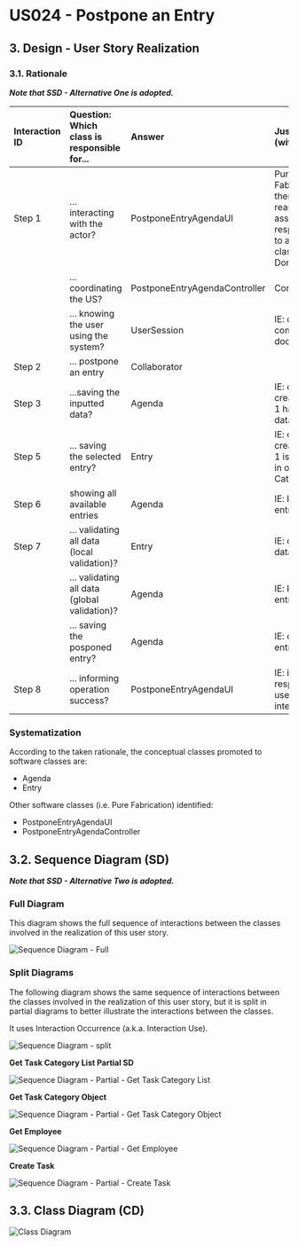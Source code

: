 # US024 - Postpone an Entry

## 3. Design - User Story Realization 

### 3.1. Rationale

_**Note that SSD - Alternative One is adopted.**_

| Interaction ID | Question: Which class is responsible for... | Answer               | Justification (with patterns)                                                                                 |
|:-------------  |:--------------------- |:---------------------|:--------------------------------------------------------------------------------------------------------------|
| Step 1  		 |	... interacting with the actor? | PostponeEntryAgendaUI         | Pure Fabrication: there is no reason to assign this responsibility to any existing class in the Domain Model. |
| 			  		 |	... coordinating the US? | PostponeEntryAgendaController | Controller                                                                                                    |
| 			  		 | ... knowing the user using the system?  | UserSession          | IE: cf. A&A component documentation.                                                                          |
| Step 2  		 |	... postpone an entry						 | Collaborator                     |                                                                                                               |
| Step 3  		 |	...saving the inputted data? | Agenda                 | IE: object created in step 1 has its own data.                                                                |
| Step 5  		 |	... saving the selected entry? | Entry                 | IE: object created in step 1 is classified in one Category.                                                   |
| Step 6  		 |		showing all available entries				 |   Agenda                   |  IE: knows all its entries.                                                                                                               |              
| Step 7  		 |	... validating all data (local validation)? | Entry                | IE: owns its data.                                                                                            | 
| 			  		 |	... validating all data (global validation)? | Agenda         | IE: knows all its entries.                                                                                      | 
| 			  		 |	... saving the posponed entry? | Agenda         | IE: owns all its entries.                                                                                       | 
| Step 8  		 |	... informing operation success?| PostponeEntryAgendaUI         | IE: is responsible for user interactions.                                                                     | 

### Systematization ##

According to the taken rationale, the conceptual classes promoted to software classes are: 

* Agenda
* Entry

Other software classes (i.e. Pure Fabrication) identified: 

* PostponeEntryAgendaUI  
* PostponeEntryAgendaController


## 3.2. Sequence Diagram (SD)

_**Note that SSD - Alternative Two is adopted.**_

### Full Diagram

This diagram shows the full sequence of interactions between the classes involved in the realization of this user story.

![Sequence Diagram - Full](svg/us024-sequence-diagram-full.svg)

### Split Diagrams

The following diagram shows the same sequence of interactions between the classes involved in the realization of this user story, but it is split in partial diagrams to better illustrate the interactions between the classes.

It uses Interaction Occurrence (a.k.a. Interaction Use).

![Sequence Diagram - split](svg/us024-sequence-diagram-split.svg)

**Get Task Category List Partial SD**

![Sequence Diagram - Partial - Get Task Category List](svg/us024-sequence-diagram-partial-get-entries-dto-list.svg)

**Get Task Category Object**

![Sequence Diagram - Partial - Get Task Category Object](svg/us024-sequence-diagram-partial-get-entry-by-index.svg)

**Get Employee**

![Sequence Diagram - Partial - Get Employee](svg/us024-sequence-diagram-partial-get-gsm-email.svg)

**Create Task**

![Sequence Diagram - Partial - Create Task](svg/us024-sequence-diagram-partial-postpone-entry.svg)

## 3.3. Class Diagram (CD)

![Class Diagram](svg/us024-class-diagram.svg)
